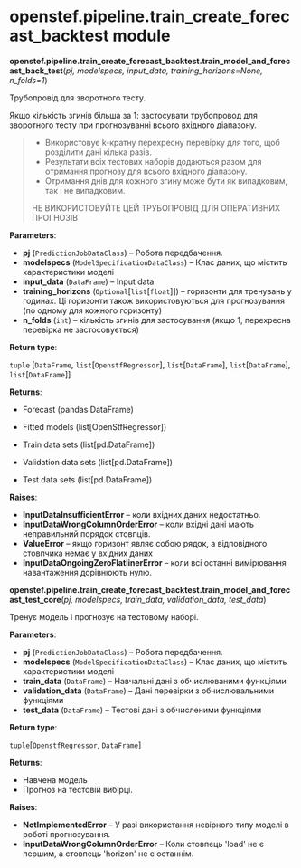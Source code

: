 # openstef.pipeline.train_create_forecast_backtest module

**openstef.pipeline.train_create_forecast_backtest.train_model_and_forecast_back_test**(*pj, modelspecs, input_data, training_horizons=None, n_folds=1*)

Трубопровід для зворотного тесту.

Якщо кількість згинів більша за 1: застосувати трубопровод для зворотного тесту при прогнозуванні всього вхідного діапазону.

> - Використовує k-кратну перехресну перевірку для того, щоб розділити дані кілька разів.
> - Результати всіх тестових наборів додаються разом для отримання прогнозу для всього вхідного діапазону.
> - Отримання днів для кожного згину може бути як випадковим, так і не випадковим.
>
>НЕ ВИКОРИСТОВУЙТЕ ЦЕЙ ТРУБОПРОВІД ДЛЯ ОПЕРАТИВНИХ ПРОГНОЗІВ

**Parameters**:

- **pj** (`PredictionJobDataClass`) – Робота передбачення.
- **modelspecs** (`ModelSpecificationDataClass`) – Клас даних, що містить характеристики моделі
- **input_data** (`DataFrame`) – Input data
- **training_horizons** (`Optional`[`list`[`float`]]) – горизонти для тренувань у годинах. Ці горизонти також використовуються для прогнозування (по одному для кожного горизонту)
- **n_folds** (`int`) – кількість згинів для застосування (якщо 1, перехресна перевірка не застосовується)

**Return type**:

`tuple` [`DataFrame`, `list`[`OpenstfRegressor`], `list`[`DataFrame`], `list`[`DataFrame`], `list`[`DataFrame`]]

**Returns**:

- Forecast (pandas.DataFrame)

- Fitted models (list[OpenStfRegressor])

- Train data sets (list[pd.DataFrame])

- Validation data sets (list[pd.DataFrame])

- Test data sets (list[pd.DataFrame])

**Raises**:

- **InputDataInsufficientError** – коли вхідних даних недостатньо.
- **InputDataWrongColumnOrderError** – коли вхідні дані мають неправильний порядок стовпців.
- **ValueError** – якщо горизонт являє собою рядок, а відповідного стовпчика немає у вхідних даних
- **InputDataOngoingZeroFlatlinerError** – коли всі останні вимірювання навантаження дорівнюють нулю.

**openstef.pipeline.train_create_forecast_backtest.train_model_and_forecast_test_core**(*pj, modelspecs, train_data, validation_data, test_data*)

Тренує модель і прогнозує на тестовому наборі.

**Parameters**:

- **pj** (`PredictionJobDataClass`) – Робота передбачення.
- **modelspecs** (`ModelSpecificationDataClass`) – Клас даних, що містить характеристики моделі
- **train_data** (`DataFrame`) – Навчальні дані з обчислюваними функціями
- **validation_data** (`DataFrame`) – Дані перевірки з обчислювальними функціями
- **test_data** (`DataFrame`) – Тестові дані з обчисленими функціями

**Return type**:

`tuple`[`OpenstfRegressor`, `DataFrame`]

**Returns**:

- Навчена модель
- Прогноз на тестовій вибірці.

**Raises**:

- **NotImplementedError** – У разі використання невірного типу моделі в роботі прогнозування.
- **InputDataWrongColumnOrderError** – Коли стовпець 'load' не є першим, а стовпець 'horizon' не є останнім.
